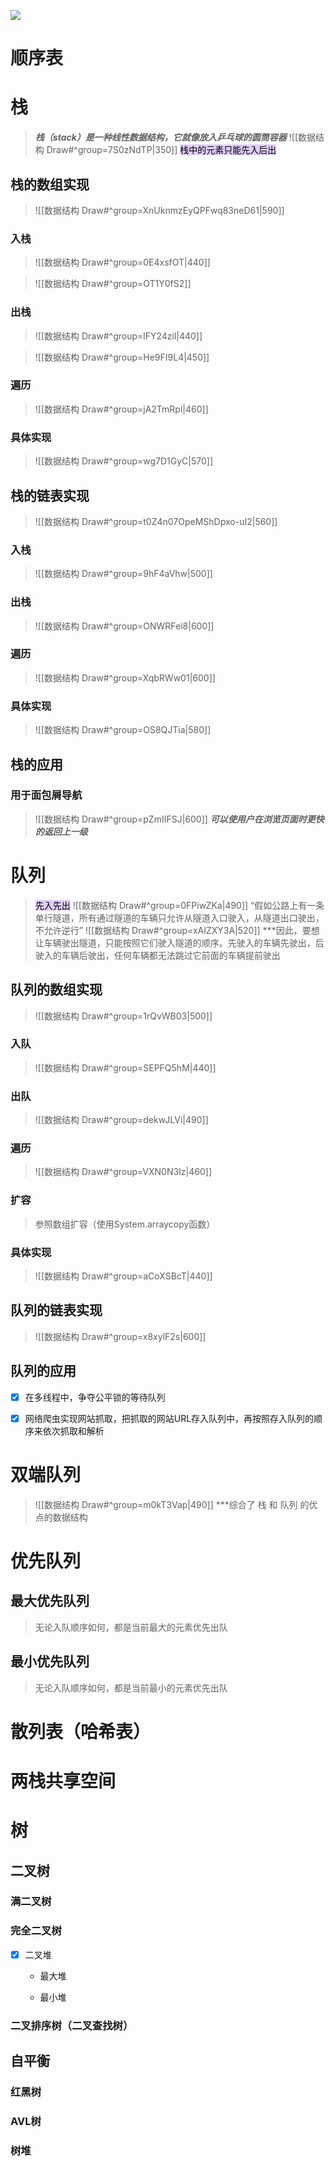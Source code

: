 ![](https://obsidian-1307744200.cos.ap-guangzhou.myqcloud.com/%E5%9B%BE%E7%89%87/202403140938588.png)

# 顺序表



# 栈
>***栈（stack）是一种线性数据结构，它就像放入乒乓球的圆筒容器***
>![[数据结构 Draw#^group=7S0zNdTP|350]]
><mark style="background: #D2B3FFA6;">栈中的元素只能先入后出</mark>



## 栈的数组实现
>![[数据结构 Draw#^group=XnUknmzEyQPFwq83neD61|590]]



### 入栈
>![[数据结构 Draw#^group=0E4xsfOT|440]]

>![[数据结构 Draw#^group=OT1Y0fS2]]



### 出栈
>![[数据结构 Draw#^group=lFY24zil|440]]

>![[数据结构 Draw#^group=He9FI9L4|450]]



### 遍历
>![[数据结构 Draw#^group=jA2TmRpl|460]]



### 具体实现
>![[数据结构 Draw#^group=wg7D1GyC|570]]



## 栈的链表实现
>![[数据结构 Draw#^group=t0Z4n07OpeMShDpxo-uI2|560]]

### 入栈
>![[数据结构 Draw#^group=9hF4aVhw|500]]


### 出栈
>![[数据结构 Draw#^group=ONWRFei8|600]]


### 遍历
>![[数据结构 Draw#^group=XqbRWw01|600]]


### 具体实现
>![[数据结构 Draw#^group=OS8QJTia|580]]



## 栈的应用
### 用于面包屑导航
>![[数据结构 Draw#^group=pZmIIFSJ|600]]
>***可以使用户在浏览页面时更快的返回上一级***



# 队列
><mark style="background: #D2B3FFA6;">先入先出</mark>
>![[数据结构 Draw#^group=0FPiwZKa|490]]
>“假如公路上有一条单行隧道，所有通过隧道的车辆只允许从隧道入口驶入，从隧道出口驶出，不允许逆行”
>![[数据结构 Draw#^group=xAIZXY3A|520]]
>***因此，要想让车辆驶出隧道，只能按照它们驶入隧道的顺序。先驶入的车辆先驶出，后驶入的车辆后驶出，任何车辆都无法跳过它前面的车辆提前驶出



## 队列的数组实现
>![[数据结构 Draw#^group=1rQvWB03|500]]

### 入队
>![[数据结构 Draw#^group=SEPFQ5hM|440]]


### 出队
>![[数据结构 Draw#^group=dekwJLVi|490]]


### 遍历
>![[数据结构 Draw#^group=VXN0N3Iz|460]]


### 扩容
>参照数组扩容（使用System.arraycopy函数）


### 具体实现
>![[数据结构 Draw#^group=aCoXSBcT|440]]



## 队列的链表实现
>![[数据结构 Draw#^group=x8xylF2s|600]]



## 队列的应用
- [x] 在多线程中，争夺公平锁的等待队列


- [x] 网络爬虫实现网站抓取，把抓取的网站URL存入队列中，再按照存入队列的顺序来依次抓取和解析



# 双端队列
>![[数据结构 Draw#^group=m0kT3Vap|490]]
>***综合了 栈 和 队列 的优点的数据结构



# 优先队列
## 最大优先队列
>无论入队顺序如何，都是当前最大的元素优先出队





## 最小优先队列
>无论入队顺序如何，都是当前最小的元素优先出队






# 散列表（哈希表）


# 两栈共享空间


# 树
## 二叉树

### 满二叉树




### 完全二叉树

- [x] 二叉堆
	- 最大堆




	- 最小堆


### 二叉排序树（二叉查找树）


## 自平衡
### 红黑树
### AVL树
### 树堆



































